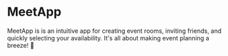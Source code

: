 # MeetApp
MeetApp is is an intuitive app for creating event rooms, inviting friends, and quickly selecting your availability. It's all about making event planning a breeze! 🚀
